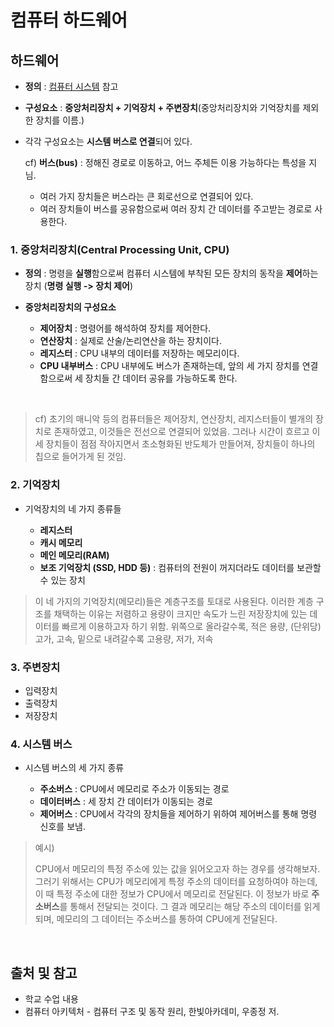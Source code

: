 # 컴퓨터 하드웨어

## 하드웨어

* **정의** : [컴퓨터 시스템](https://github.com/kmkim2689/CS/blob/main/CA/001.%20%EC%BB%B4%ED%93%A8%ED%84%B0%20%EC%8B%9C%EC%8A%A4%ED%85%9C.md) 참고

* **구성요소** : **중앙처리장치 + 기억장치 + 주변장치**(중앙처리장치와 기억장치를 제외한 장치를 이름.)

* 각각 구성요소는 **시스템 버스로 연결**되어 있다.

    cf) **버스(bus)** : 정해진 경로로 이동하고, 어느 주체든 이용 가능하다는 특성을 지님. 
    - 여러 가지 장치들은 버스라는 큰 회로선으로 연결되어 있다.
    - 여러 장치들이 버스를 공유함으로써 여러 장치 간 데이터를 주고받는 경로로 사용한다.


### 1. 중앙처리장치(Central Processing Unit, CPU)

* **정의** : 명령을 **실행**함으로써 컴퓨터 시스템에 부착된 모든 장치의 동작을 **제어**하는 장치 (**명령 실행 -> 장치 제어**)

* **중앙처리장치의 구성요소**
  
  * **제어장치** : 명령어를 해석하여 장치를 제어한다.
  * **연산장치** : 실제로 산술/논리연산을 하는 장치이다.
  * **레지스터** : CPU 내부의 데이터를 저장하는 메모리이다.
  * **CPU 내부버스** : CPU 내부에도 버스가 존재하는데, 앞의 세 가지 장치를 연결함으로써 세 장치들 간 데이터 공유를 가능하도록 한다.
<br/>

   > cf) 초기의 매니악 등의 컴퓨터들은 제어장치, 연산장치, 레지스터들이 별개의 장치로 존재하였고, 이것들은 전선으로 연결되어 있었음. 
   >     그러나 시간이 흐르고 이 세 장치들이 점점 작아지면서 초소형화된 반도체가 만들어져, 장치들이 하나의 칩으로 들어가게 된 것임. 


### 2. 기억장치

* 기억장치의 네 가지 종류들

  * **레지스터**
  * **캐시 메모리**
  * **메인 메모리(RAM)**
  * **보조 기억장치 (SSD, HDD 등)** : 컴퓨터의 전원이 꺼지더라도 데이터를 보관할 수 있는 장치


 > 이 네 가지의 기억장치(메모리)들은 계층구조를 토대로 사용된다. 이러한 계층 구조를 채택하는 이유는 저렴하고 용량이 크지만 속도가 느린 저장장치에 있는 데이터를 빠르게 이용하고자 하기 위함. 위쪽으로 올라갈수록, 적은 용량, (단위당)고가, 고속, 밑으로 내려갈수록 고용량, 저가, 저속

### 3. 주변장치

- 입력장치
- 출력장치
- 저장장치


### 4. 시스템 버스

* 시스템 버스의 세 가지 종류

  * **주소버스** : CPU에서 메모리로 주소가 이동되는 경로
  * **데이터버스** : 세 장치 간 데이터가 이동되는 경로
  * **제어버스** : CPU에서 각각의 장치들을 제어하기 위하여 제어버스를 통해 명령 신호를 보냄.


 > 예시)
 > 
 > CPU에서 메모리의 특정 주소에 있는 값을 읽어오고자 하는 경우를 생각해보자. 그러기 위해서는 CPU가 메모리에게 특정 주소의 데이터를 요청하여야 하는데, 이 때 특정 주소에 대한 정보가 CPU에서 메모리로 전달된다. 이 정보가 바로 **주소버스**를 통해서 전달되는 것이다. 그 결과 메모리는 해당 주소의 데이터를 읽게 되며, 메모리의 그 데이터는 주소버스를 통하여 CPU에게 전달된다.

<br/>

## 출처 및 참고

* 학교 수업 내용
* 컴퓨터 아키텍처 - 컴퓨터 구조 및 동작 원리, 한빛아카데미, 우종정 저.
